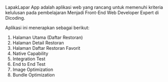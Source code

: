 LapakLapar App adalah aplikasi web yang rancang untuk memenuhi kriteria kelulusan pada pembelajaran Menjadi Front-End Web Developer Expert di Dicoding.

Aplikasi ini menerapkan sebagai berikut:
1. Halaman Utama (Daftar Restoran)
2. Halaman Detail Restoran
3. Halaman Daftar Restoran Favorit
4. Native Capability
5. Integration Test
6. End to End Test
7. Image Optimization
8. Bundle Optimization
